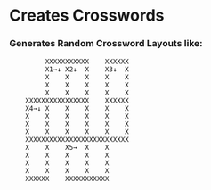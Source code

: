 # Creates Crosswords

### Generates Random Crossword Layouts like: 

		     XXXXXXXXXXX    XXXXXX
		     X1→↓ X2↓  X    X3↓  X
		     X    X    X    X    X
		     X    X    X    X    X
		     X    X    X    X    X
		XXXXXXXXXXXXXXXX    XXXXXX
		X4→↓ X    X    X    X    X
		X    X    X    X    X    X
		X    X    X    X    X    X
		X    X    X    X    X    X
		XXXXXXXXXXXXXXXXXXXXXXXXXX
		X    X    X5→  X    X     
		X    X    X    X    X     
		X    X    X    X    X     
		X    X    X    X    X     
		XXXXXX    XXXXXXXXXXX       